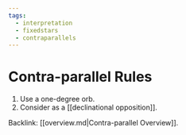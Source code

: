 ```yaml
---
tags:
  - interpretation
  - fixedstars
  - contraparallels
---
```

# Contra-parallel Rules

1. Use a one-degree orb.
2. Consider as a [[declinational opposition]].

Backlink: [[overview.md|Contra-parallel Overview]].
